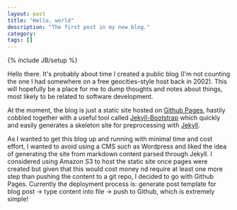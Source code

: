 ```yaml
---
layout: post
title: "Hello, world"
description: "The first post in my new blog."
category: 
tags: []
---
```

{% include JB/setup %}

Hello there. It's probably about time I created a public blog (I'm not counting the one I had somewhere on a free geocities-style host back in 2002). This will hopefully be a place for me to dump thoughts and notes about things, most likely to be related to software development. 

At the moment, the blog is just a static site hosted on [Github Pages](http://pages.github.com), hastily cobbled together with a useful tool called [Jekyll-Bootstrap](http://jekyllbootstrap.com) which quickly and easily generates a skeleton site for preprocessing with [Jekyll](https://github.com/mojombo/jekyll).

As I wanted to get this blog up and running with minimal time and cost effort, I wanted to avoid using a CMS such as Wordpress and liked the idea of generating the site from markdown content parsed through Jekyll. I considered using Amazon S3 to host the static site once pages were created but given that this would cost money nd require at least one more step than pushing the content to a git repo, I decided to go with Github Pages. Currently the deployment process is: generate post template for blog post -> type content into file -> push to Github, which is extremely simple!
